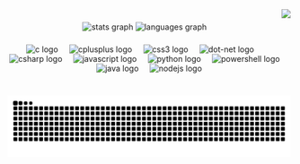 <img align="right" height="150" src="https://media.discordapp.net/attachments/1340087849969647629/1340140281210736751/output-onlinepngtools.png?ex=67b14665&is=67aff4e5&hm=3c7776aabbc2eb3961efede6cd7a5421940191d97414d6ed12de61f28da711a3&=&format=webp&quality=lossless"  />

###

<div align="center">
  <img src="https://github-readme-stats.vercel.app/api?username=mainlyrogue&hide_title=true&hide_rank=true&show_icons=true&include_all_commits=true&count_private=true&disable_animations=false&theme=github_dark&locale=en&hide_border=true" height="150" alt="stats graph"  />
  <img src="https://github-readme-stats.vercel.app/api/top-langs?username=mainlyrogue&locale=en&hide_title=false&layout=compact&card_width=320&langs_count=4&theme=github_dark&hide_border=true" height="150" alt="languages graph"  />
</div>

###

<div align="center">
  <img src="https://skillicons.dev/icons?i=c" height="30" alt="c logo"  />
  <img width="12" />
  <img src="https://skillicons.dev/icons?i=cpp" height="30" alt="cplusplus logo"  />
  <img width="12" />
  <img src="https://skillicons.dev/icons?i=css" height="30" alt="css3 logo"  />
  <img width="12" />
  <img src="https://skillicons.dev/icons?i=dotnet" height="30" alt="dot-net logo"  />
  <img width="12" />
  <img src="https://skillicons.dev/icons?i=cs" height="30" alt="csharp logo"  />
  <img width="12" />
  <img src="https://skillicons.dev/icons?i=js" height="30" alt="javascript logo"  />
  <img width="12" />
  <img src="https://skillicons.dev/icons?i=py" height="30" alt="python logo"  />
  <img width="12" />
  <img src="https://skillicons.dev/icons?i=powershell" height="30" alt="powershell logo"  />
  <img width="12" />
  <img src="https://skillicons.dev/icons?i=java" height="30" alt="java logo"  />
  <img width="12" />
  <img src="https://skillicons.dev/icons?i=nodejs" height="30" alt="nodejs logo"  />
</div>

###

<br clear="both">

<picture>
  <source media="(prefers-color-scheme: dark)" srcset="https://raw.githubusercontent.com/MainlyRogue/MainlyRogue/output/github-snake-dark.svg" />
  <source media="(prefers-color-scheme: light)" srcset="https://raw.githubusercontent.com/MainlyRogue/MainlyRogue/output/github-snake.svg" />
  <img alt="github-snake" src="https://raw.githubusercontent.com/MainlyRogue/MainlyRogue/output/github-snake.svg" />
</picture>

###
